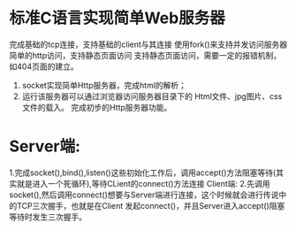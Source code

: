 # 标准C语言实现简单Web服务器

完成基础的tcp连接，支持基础的client与其连接 使用fork()来支持并发访问服务器 简单的http访问，支持静态页面访问 支持静态页面访问，需要一定的报错机制，如404页面的建立。
1.	socket实现简单Http服务器，完成html的解析；
2.	运行该服务器可以通过浏览器访问服务器目录下的  Html文件、jpg图片、css文件的载入。 完成初步的Http服务器功能。

# Server端:
1.完成socket(),bind(),listen()这些初始化工作后，调用accept()方法阻塞等待(其实就是进入一个死循环),等待CLient的connect()方法连接 Client端: 
2.先调用socket(),然后调用connect()想要与Server端进行连接，这个时候就会进行传说中的TCP三次握手，也就是在Client 发起connect()，并且Server进入accept()阻塞等待时发生三次握手。
